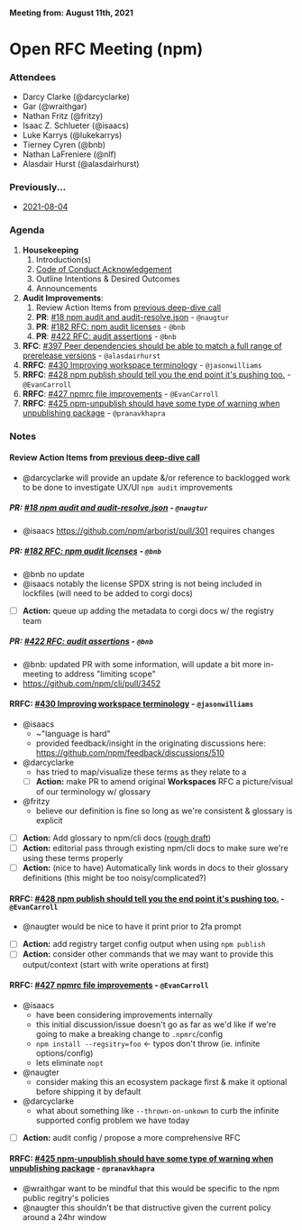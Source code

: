 #### Meeting from: August 11th, 2021

# Open RFC Meeting (npm)

### Attendees
- Darcy Clarke (@darcyclarke)
- Gar (@wraithgar)
- Nathan Fritz (@fritzy)
- Isaac Z. Schlueter (@isaacs)
- Luke Karrys (@lukekarrys)
- Tierney Cyren (@bnb)
- Nathan LaFreniere (@nlf)
- Alasdair Hurst (@alasdairhurst)

### Previously...

- [2021-08-04](https://github.com/npm/rfcs/blob/latest/meetings/2021-08-04.md)

### Agenda

1. **Housekeeping**
	1. Introduction(s)
	1. [Code of Conduct Acknowledgement](https://www.npmjs.com/policies/conduct)
	1. Outline Intentions & Desired Outcomes
	1. Announcements
1. **Audit Improvements**:
    1. Review Action Items from [previous deep-dive call](https://github.com/npm/rfcs/blob/latest/meetings/2021-08-04.md)
    1. **PR**: [#18 npm audit and audit-resolve.json](https://github.com/npm/rfcs/pull/18) - `@naugtur`
    1. **PR**: [#182 RFC: npm audit licenses](https://github.com/npm/rfcs/pull/182) - `@bnb`
    1. **PR**: [#422 RFC: audit assertions](https://github.com/npm/rfcs/pull/422) - `@bnb`
1. **RFC**: [#397 Peer dependencies should be able to match a full range of prerelease versions](https://github.com/npm/rfcs/pull/397) - `@alasdairhurst`
1. **RRFC**: [#430 Improving workspace terminology](https://github.com/npm/rfcs/issues/430) - `@jasonwilliams`
1. **RRFC**: [#428 npm publish should tell you the end point it's pushing too.](https://github.com/npm/rfcs/issues/428) - `@EvanCarroll`
1. **RRFC**: [#427 npmrc file improvements](https://github.com/npm/rfcs/issues/427) - `@EvanCarroll`
1. **RRFC**: [#425 npm-unpublish should have some type of warning when unpublishing package](https://github.com/npm/rfcs/issues/425) - `@pranavkhapra`

### Notes

#### Review Action Items from [previous deep-dive call](https://github.com/npm/rfcs/blob/latest/meetings/2021-08-04.md)
- @darcyclarke will provide an update &/or reference to backlogged work to be done to investigate UX/UI `npm audit` improvements 
 
##### **PR**: [#18 npm audit and audit-resolve.json](https://github.com/npm/rfcs/pull/18) - `@naugtur`
- @isaacs https://github.com/npm/arborist/pull/301 requires changes

##### **PR**: [#182 RFC: npm audit licenses](https://github.com/npm/rfcs/pull/182) - `@bnb`
- @bnb no update
- @isaacs notably the license SPDX string is not being included in lockfiles (will need to be added to corgi docs)
- [ ] **Action:** queue up adding the metadata to corgi docs w/ the registry team
 
##### **PR**: [#422 RFC: audit assertions](https://github.com/npm/rfcs/pull/422) - `@bnb`
- @bnb: updated PR with some information, will update a bit more in-meeting to address "limiting scope"
- https://github.com/npm/cli/pull/3452
 
#### **RRFC**: [#430 Improving workspace terminology](https://github.com/npm/rfcs/issues/430) - `@jasonwilliams`
- @isaacs 
   - ~"language is hard"
   - provided feedback/insight in the originating discussions here: https://github.com/npm/feedback/discussions/510
- @darcyclarke 
   - has tried to map/visualize these terms as they relate to a 
   - [ ] **Action:** make PR to amend original **Workspaces** RFC a picture/visual of our terminology w/ glossary
- @fritzy 
   - believe our definition is fine so long as we're consistent & glossary is explicit
- [ ] **Action:** Add glossary to npm/cli docs ([rough draft](https://github.com/npm/feedback/discussions/510#discussioncomment-1155331))
- [ ] **Action:** editorial pass through existing npm/cli docs to make sure we're using these terms properly
- [ ] **Action:** (nice to have) Automatically link words in docs to their glossary definitions (this might be too noisy/complicated?)

#### **RRFC**: [#428 npm publish should tell you the end point it's pushing too.](https://github.com/npm/rfcs/issues/428) - `@EvanCarroll`
- @naugter would be nice to have it print prior to 2fa prompt
- [ ] **Action:** add registry target config output when using `npm publish`
- [ ] **Action:** consider other commands that we may want to provide this output/context (start with write operations at first)

#### **RRFC**: [#427 npmrc file improvements](https://github.com/npm/rfcs/issues/427) - `@EvanCarroll`
- @isaacs 
  - have been considering improvements internally
  - this initial discussion/issue doesn't go as far as we'd like if we're going to make a breaking change to `.npmrc`/config
  - `npm install --regsitry=foo` <- typos don't throw (ie. infinite options/config)
  - lets eliminate `nopt`
- @naugter
  - consider making this an ecosystem package first & make it optional before shipping it by default 
- @darcyclarke 
  - what about something like `--thrown-on-unkown` to curb the infinite supported config problem we have today 
- [ ] **Action:** audit config / propose a more comprehensive RFC

#### **RRFC**: [#425 npm-unpublish should have some type of warning when unpublishing package](https://github.com/npm/rfcs/issues/425) - `@pranavkhapra`
- @wraithgar want to be mindful that this would be specific to the npm public regitry's policies
- @naugter this shouldn't be that distructive given the current policy around a 24hr window
